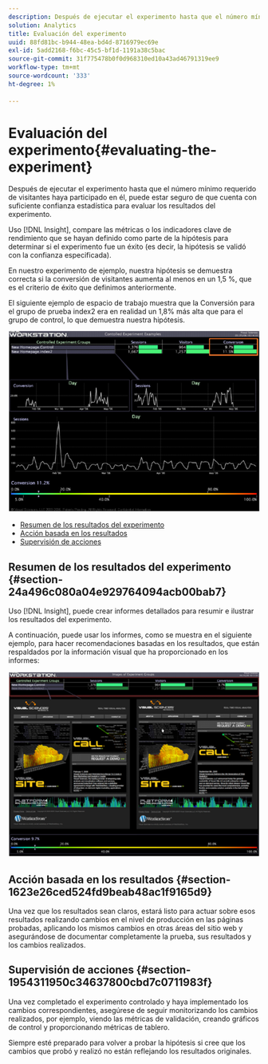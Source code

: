 ```yaml
---
description: Después de ejecutar el experimento hasta que el número mínimo requerido de visitantes haya participado en él, puede estar seguro de que cuenta con suficiente confianza estadística para evaluar los resultados del experimento.
solution: Analytics
title: Evaluación del experimento
uuid: 88fd81bc-b944-48ea-bd4d-8716979ec69e
exl-id: 5add2168-f6bc-45c5-bf1d-1191a38c5bac
source-git-commit: 31f775478b0f0d968310ed10a43ad46791319ee9
workflow-type: tm+mt
source-wordcount: '333'
ht-degree: 1%

---
```


# Evaluación del experimento{#evaluating-the-experiment}

Después de ejecutar el experimento hasta que el número mínimo requerido de visitantes haya participado en él, puede estar seguro de que cuenta con suficiente confianza estadística para evaluar los resultados del experimento.

Uso [!DNL Insight], compare las métricas o los indicadores clave de rendimiento que se hayan definido como parte de la hipótesis para determinar si el experimento fue un éxito (es decir, la hipótesis se validó con la confianza especificada).

En nuestro experimento de ejemplo, nuestra hipótesis se demuestra correcta si la conversión de visitantes aumenta al menos en un 1,5 %, que es el criterio de éxito que definimos anteriormente.

El siguiente ejemplo de espacio de trabajo muestra que la Conversión para el grupo de prueba index2 era en realidad un 1,8% más alta que para el grupo de control, lo que demuestra nuestra hipótesis.

![](assets/experimentresults.png)

* [Resumen de los resultados del experimento](../../../home/c-undst-ctrld-exp/c-vw-rslts/c-ev-exp.md#section-24a496c080a04e929764094acb00bab7)
* [Acción basada en los resultados](../../../home/c-undst-ctrld-exp/c-vw-rslts/c-ev-exp.md#section-1623e26ced524fd9beab48ac1f9165d9)
* [Supervisión de acciones](../../../home/c-undst-ctrld-exp/c-vw-rslts/c-ev-exp.md#section-1954311950c34637800cbd7c0711983f)

## Resumen de los resultados del experimento {#section-24a496c080a04e929764094acb00bab7}

Uso [!DNL Insight], puede crear informes detallados para resumir e ilustrar los resultados del experimento.

A continuación, puede usar los informes, como se muestra en el siguiente ejemplo, para hacer recomendaciones basadas en los resultados, que están respaldados por la información visual que ha proporcionado en los informes:

![](assets/experimentresults2.png)

## Acción basada en los resultados {#section-1623e26ced524fd9beab48ac1f9165d9}

Una vez que los resultados sean claros, estará listo para actuar sobre esos resultados realizando cambios en el nivel de producción en las páginas probadas, aplicando los mismos cambios en otras áreas del sitio web y asegurándose de documentar completamente la prueba, sus resultados y los cambios realizados.

## Supervisión de acciones {#section-1954311950c34637800cbd7c0711983f}

Una vez completado el experimento controlado y haya implementado los cambios correspondientes, asegúrese de seguir monitorizando los cambios realizados, por ejemplo, viendo las métricas de validación, creando gráficos de control y proporcionando métricas de tablero.

Siempre esté preparado para volver a probar la hipótesis si cree que los cambios que probó y realizó no están reflejando los resultados originales.
